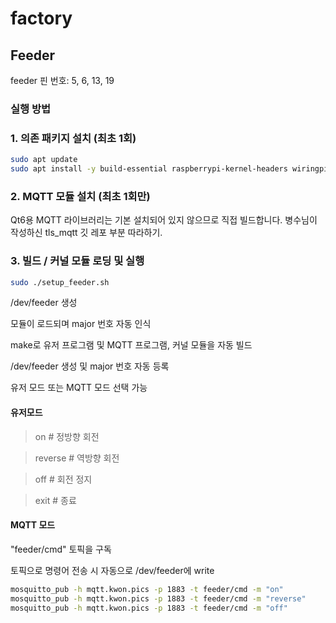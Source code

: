 # factory

## Feeder

feeder 핀 번호: 5, 6, 13, 19

### 실행 방법

### 1. 의존 패키지 설치 (최초 1회)
```bash
sudo apt update
sudo apt install -y build-essential raspberrypi-kernel-headers wiringpi mosquitto-clients
```

### 2. MQTT 모듈 설치 (최초 1회만)
Qt6용 MQTT 라이브러리는 기본 설치되어 있지 않으므로 직접 빌드합니다.
병수님이 작성하신 tls_mqtt 깃 레포 부분 따라하기.

### 3. 빌드 / 커널 모듈 로딩 및 실행
```bash
sudo ./setup_feeder.sh
```
/dev/feeder 생성

모듈이 로드되며 major 번호 자동 인식

make로 유저 프로그램 및 MQTT 프로그램, 커널 모듈을 자동 빌드

/dev/feeder 생성 및 major 번호 자동 등록

유저 모드 또는 MQTT 모드 선택 가능

#### 유저모드 
> on        # 정방향 회전

> reverse   # 역방향 회전

> off       # 회전 정지

> exit      # 종료

#### MQTT 모드
"feeder/cmd" 토픽을 구독

토픽으로 명령어 전송 시 자동으로 /dev/feeder에 write

```bash
mosquitto_pub -h mqtt.kwon.pics -p 1883 -t feeder/cmd -m "on"
mosquitto_pub -h mqtt.kwon.pics -p 1883 -t feeder/cmd -m "reverse"
mosquitto_pub -h mqtt.kwon.pics -p 1883 -t feeder/cmd -m "off"
```